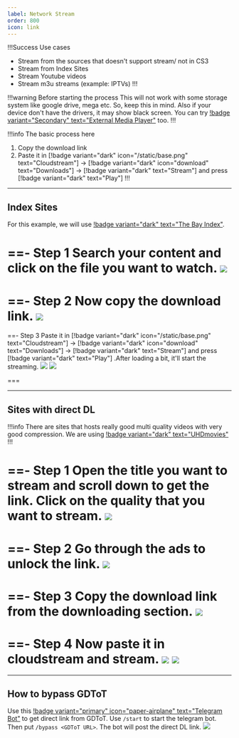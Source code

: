 ```yaml
---
label: Network Stream
order: 800
icon: link
---
```



!!!Success Use cases
- Stream from the sources that doesn't support stream/ not in CS3
- Stream from Index Sites
- Stream Youtube videos
- Stream m3u streams (example: IPTVs)
!!!

!!!warning Before starting the process
This will not work with some storage system like google drive, mega etc. So, keep this in mind. Also if your device don't have the drivers, it may show black screen. You can try [!badge variant="Secondary" text="External Media Player"](/recapps.md/#external-media-player) too.
!!!

!!!info The basic process here
1. Copy the download link
2. Paste it in [!badge variant="dark" icon="/static/base.png" text="Cloudstream"] → [!badge variant="dark" icon="download" text="Downloads"] → [!badge variant="dark" text="Stream"] and press [!badge variant="dark" text="Play"]
!!!

___
## Index Sites
For this example, we will use [!badge variant="dark" text="The Bay Index"](https://opengatewayindex.pages.dev/).

==- Step 1
Search your content and click on the file you want to watch.
![](https://media.discordapp.net/attachments/1015131233824538624/1066030480614502480/PbVEAP4.png)
===

==- Step 2
Now copy the download link.
![](https://media.discordapp.net/attachments/1015131233824538624/1066031721201553590/kRPuLi9.png)
===

==- Step 3
Paste it in [!badge variant="dark" icon="/static/base.png" text="Cloudstream"] → [!badge variant="dark" icon="download" text="Downloads"] → [!badge variant="dark" text="Stream"] and press [!badge variant="dark" text="Play"] .After loading a bit, it'll start the streaming.
![](https://media.discordapp.net/attachments/1015131233824538624/1066031491005567006/m4v3Xhw.png)
![](https://cdn.discordapp.com/attachments/1047169440246136832/1066028940864520212/xPcRTEO.png)

===

___
## Sites with direct DL
!!!info There are sites that hosts really good multi quality videos with very good compression. We are using [!badge variant="dark" text="UHDmovies"](https://uhdmovies.org.in/)
!!!

==- Step 1
Open the title you want to stream and scroll down to get the link. Click on the quality that you want to stream.
![](https://media.discordapp.net/attachments/1015131233824538624/1066038014662410290/R5ZxEf6.png)
===

==- Step 2
Go through the ads to unlock the link.
![](https://media.discordapp.net/attachments/1015131233824538624/1066039032368345168/aMrR88n.png)
===

==- Step 3
Copy the download link from the downloading section.
![](https://media.discordapp.net/attachments/1015131233824538624/1066039552277479555/EQgEtYO.png)
===

==- Step 4
Now paste it in cloudstream and stream.
![](https://media.discordapp.net/attachments/1015131233824538624/1066039233267114015/HUNl9um.png)
![](https://media.discordapp.net/attachments/870761489101901954/1066041356943900693/Screenshot_20230120_180738_CloudStream_Beta.jpg)
===

___

## How to bypass GDToT

Use this [!badge variant="primary" icon="paper-airplane" text="Telegram Bot"](https://telegram.me/olam_gdtot_bypassbot) to get direct link from GDToT. Use `/start` to start the telegram bot. Then put `/bypass <GDToT URL>`. The bot will post the direct DL link.
![](https://media.discordapp.net/attachments/1044322950725259274/1066047589180526602/w6V9M4T.png)